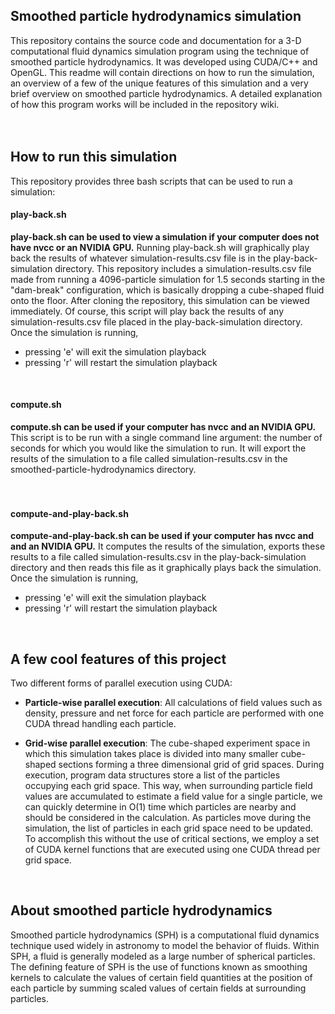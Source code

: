 ## Smoothed particle hydrodynamics simulation

This repository contains the source code and documentation for a 3-D computational
fluid dynamics simulation program using the technique of smoothed
particle hydrodynamics. It was developed using CUDA/C++ and OpenGL. This readme
will contain directions on how to run the simulation, an overview of a few of the unique 
features of this simulation and a very brief overview on smoothed particle hydrodynamics. 
A detailed explanation of how this program works will be included in the repository wiki.
<br/>
<br/>
<br/>


## How to run this simulation

This repository provides three bash scripts that can be used to run a simulation:

#### play-back.sh
**play-back.sh can be used to view a simulation if your computer does not have nvcc
or an NVIDIA GPU.** Running play-back.sh will graphically play back the results of
whatever simulation-results.csv file is in the play-back-simulation directory.
This repository includes a simulation-results.csv file made from running a
4096-particle simulation for 1.5 seconds starting in the "dam-break" configuration,
which is basically dropping a cube-shaped fluid onto the floor.
After cloning the repository, this simulation can be viewed immediately. 
Of course, this script will play back the results of any simulation-results.csv file 
placed in the play-back-simulation directory. Once the simulation is running,
- pressing 'e' will exit the simulation playback
- pressing 'r' will restart the simulation playback
<br/>


#### compute.sh
**compute.sh can be used if your computer has nvcc and an NVIDIA GPU.** This script
is to be run with a single command line argument: the number of seconds for which
you would like the simulation to run. It will export the results of the simulation
to a file called simulation-results.csv in the smoothed-particle-hydrodynamics
directory.
<br/>
<br/>
<br/>


#### compute-and-play-back.sh
**compute-and-play-back.sh can be used if your computer has nvcc and and an NVIDIA GPU.** It
computes the results of the simulation, exports these results to a file called
simulation-results.csv in the play-back-simulation directory and then reads this
file as it graphically plays back the simulation. Once the simulation is running,
- pressing 'e' will exit the simulation playback
- pressing 'r' will restart the simulation playback
<br/>


## A few cool features of this project

Two different forms of parallel execution using CUDA:

- **Particle-wise parallel execution**: All calculations of field values
such as density, pressure and net force for each particle are performed
with one CUDA thread handling each particle.

- **Grid-wise parallel execution**: The cube-shaped experiment space in which
this simulation takes place is divided into many smaller cube-shaped sections
forming a three dimensional grid of grid spaces. During execution,
program data structures store a list of the particles occupying each grid space.
This way, when surrounding particle field values are accumulated to estimate
a field value for a single particle, we can quickly determine in O(1) time which
particles are nearby and should be considered in the calculation. As particles move
during the simulation, the list of particles in each grid space need to be updated.
To accomplish this without the use of critical sections, we employ a set of CUDA kernel
functions that are executed using one CUDA thread per grid space.
<br/>


## About smoothed particle hydrodynamics

Smoothed particle hydrodynamics (SPH) is a computational fluid dynamics
technique used widely in astronomy to model the behavior of fluids. Within
SPH, a fluid is generally modeled as a large number of spherical particles.
The defining feature of SPH is the use of functions known as smoothing kernels
to calculate the values of certain field quantities at the position of each
particle by summing scaled values of certain fields at surrounding particles.
